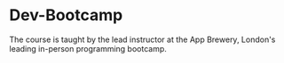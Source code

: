 # Dev-Bootcamp
The course is taught by the lead instructor at the App Brewery, London's leading in-person programming bootcamp.
